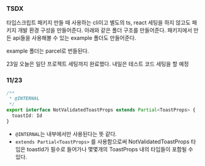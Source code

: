 ### TSDX

타입스크립트 패키지 만들 때 사용하는 cli이고 별도의 ts, react 세팅을 하지 않고도 패키지 개발 환경 구성을 만들어준다.
아래와 같은 폴더 구조를 만들어준다. 패키지에서 만든 api들을 사용해볼 수 있는 example 폴더도 만들어준다.

example 폴더는 parcel로 번들된다.

23일 오늘은 일단 프로젝트 세팅까지 완료했다. 내일은 테스트 코드 세팅을 할 예정

### 11/23

```ts
/**
 * @INTERNAL
 */
export interface NotValidatedToastProps extends Partial<ToastProps> {
  toastId: Id
}
```

- `@INTERNAL`는 내부에서만 사용된다는 뜻 같다.
- `extends Partial<ToastProps>` 를 사용함으로써 NotValidatedToastProps 타입은 toastId가 필수로 들어가나 몇몇개의 ToastProps 내의 타입들이 포함될 수 있다.
